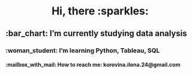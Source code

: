 <h1 align="center"> Hi, there :sparkles:
<h2 align="left">:bar_chart: I’m currently studying data analysis </a>
<h3 align="left">:woman_student: I’m learning Python, Tableau, SQL </a>
<h4 align="left">:mailbox_with_mail: How to reach me: korovina.ilona.24@gmail.com </a>
<!---
Ilovinaad/Ilovinaad is a ✨ special ✨ repository because its `README.md` (this file) appears on your GitHub profile.
You can click the Preview link to take a look at your changes.
--->
